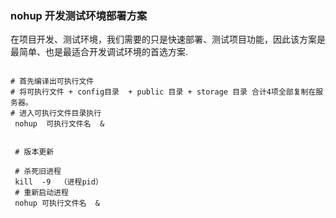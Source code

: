 ### nohup 开发测试环境部署方案

在项目开发、测试环境，我们需要的只是快速部署、测试项目功能，因此该方案是最简单、也是最适合开发调试环境的首选方案.


```code 

# 首先编译出可执行文件
# 将可执行文件 + config目录  + public 目录 + storage 目录 合计4项全部复制在服务器。
# 进入可执行文件目录执行
 nohup  可执行文件名  & 
 
 
 # 版本更新
 
 # 杀死旧进程
 kill  -9  （进程pid）
 # 重新启动进程
 nohup 可执行文件名  &  

```


